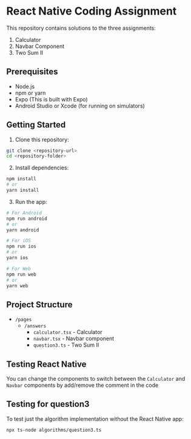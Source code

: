 # React Native Coding Assignment

This repository contains solutions to the three assignments:

1. Calculator
2. Navbar Component
3. Two Sum II

## Prerequisites

- Node.js
- npm or yarn
- Expo (This is built with Expo)
- Android Studio or Xcode (for running on simulators)

## Getting Started

1. Clone this repository:

```bash
git clone <repository-url>
cd <repository-folder>
```

2. Install dependencies:

```bash
npm install
# or
yarn install
```

3. Run the app:

```bash
# For Android
npm run android
# or
yarn android

# For iOS
npm run ios
# or
yarn ios

# For Web
npm run web
# or
yarn web
```

## Project Structure

- `/pages`
  - `/answers`
    - `calculator.tsx` - Calculator
    - `navbar.tsx` - Navbar component
    - `question3.ts` - Two Sum II

## Testing React Native

You can change the components to switch between the `Calculator` and `Navbar` components by add/remove the comment in the code

## Testing for question3

To test just the algorithm implementation without the React Native app:

```bash
npx ts-node algorithms/question3.ts
```
